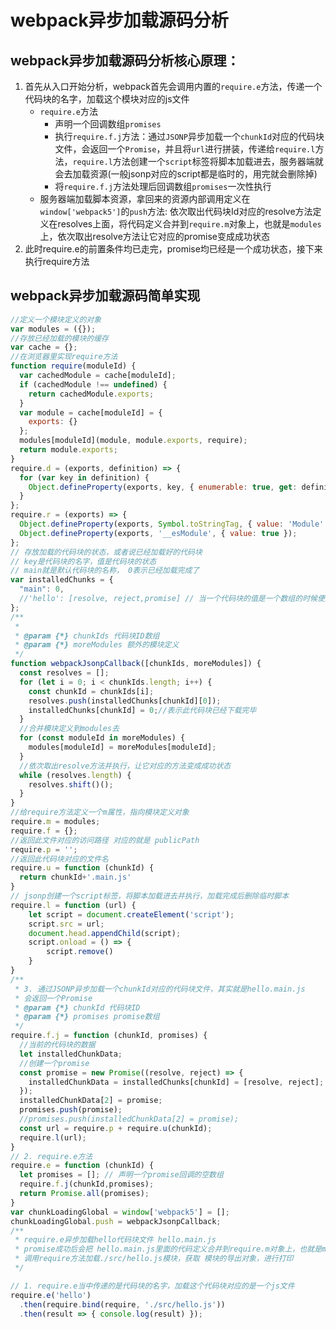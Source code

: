 # webpack异步加载源码分析

## webpack异步加载源码分析核心原理：

1. 首先从入口开始分析，webpack首先会调用内置的`require.e`方法，传递一个代码块的名字，加载这个模块对应的js文件
    + `require.e`方法
        -  声明一个回调数组`promises`
        -  执行`require.f.j`方法：通过`JSONP`异步加载一个`chunkId`对应的代码块文件，会返回一个`Promise`，并且将`url`进行拼装，传递给`require.l`方法，`require.l`方法创建一个`script`标签将脚本加载进去，服务器端就会去加载资源(一般jsonp对应的script都是临时的，用完就会删除掉)
        -  将`require.f.j`方法处理后回调数组`promises`一次性执行
    + 服务器端加载脚本资源，拿回来的资源内部调用定义在`window['webpack5']`的`push`方法: 依次取出代码块Id对应的resolve方法定义在resolves上面，将代码定义合并到`require.m`对象上，也就是`modules`上，依次取出resolve方法让它对应的promise变成成功状态
2. 此时require.e的前置条件均已走完，promise均已经是一个成功状态，接下来执行require方法

## webpack异步加载源码简单实现
```js
//定义一个模块定义的对象
var modules = ({});
//存放已经加载的模块的缓存
var cache = {};
//在浏览器里实现require方法
function require(moduleId) {
  var cachedModule = cache[moduleId];
  if (cachedModule !== undefined) {
    return cachedModule.exports;
  }
  var module = cache[moduleId] = {
    exports: {}
  };
  modules[moduleId](module, module.exports, require);
  return module.exports;
}
require.d = (exports, definition) => {
  for (var key in definition) {
    Object.defineProperty(exports, key, { enumerable: true, get: definition[key] });
  }
};
require.r = (exports) => {
  Object.defineProperty(exports, Symbol.toStringTag, { value: 'Module' });
  Object.defineProperty(exports, '__esModule', { value: true });
};
// 存放加载的代码块的状态，或者说已经加载好的代码块
// key是代码块的名字，值是代码块的状态
// main就是默认代码块的名称， 0表示已经加载完成了
var installedChunks = {
  "main": 0,
  //'hello': [resolve, reject,promise] // 当一个代码块的值是一个数组的时候便是此代码块对应的js文件正在加载中
};
/**
 * 
 * @param {*} chunkIds 代码块ID数组
 * @param {*} moreModules 额外的模块定义
 */
function webpackJsonpCallback([chunkIds, moreModules]) {
  const resolves = [];
  for (let i = 0; i < chunkIds.length; i++) {
    const chunkId = chunkIds[i];
    resolves.push(installedChunks[chunkId][0]);
    installedChunks[chunkId] = 0;//表示此代码块已经下载完毕
  }
  //合并模块定义到modules去
  for (const moduleId in moreModules) {
    modules[moduleId] = moreModules[moduleId];
  }
  //依次取出resolve方法并执行，让它对应的方法变成成功状态
  while (resolves.length) {
    resolves.shift()();
  }
}
//给require方法定义一个m属性，指向模块定义对象
require.m = modules;
require.f = {};
//返回此文件对应的访问路径 对应的就是 publicPath
require.p = '';
//返回此代码块对应的文件名
require.u = function (chunkId) {
  return chunkId+'.main.js'
}
// jsonp创建一个script标签，将脚本加载进去并执行，加载完成后删除临时脚本
require.l = function (url) {
    let script = document.createElement('script');
    script.src = url;
    document.head.appendChild(script);
    script.onload = () => {
        script.remove()
    }
}
/**
 * 3. 通过JSONP异步加载一个chunkId对应的代码块文件，其实就是hello.main.js
 * 会返回一个Promise
 * @param {*} chunkId 代码块ID
 * @param {*} promises promise数组
 */
require.f.j = function (chunkId, promises) {
  //当前的代码块的数据
  let installedChunkData;
  //创建一个promise
  const promise = new Promise((resolve, reject) => {
    installedChunkData = installedChunks[chunkId] = [resolve, reject];
  });
  installedChunkData[2] = promise;
  promises.push(promise);
  //promises.push(installedChunkData[2] = promise);
  const url = require.p + require.u(chunkId);
  require.l(url);
}
// 2. require.e方法
require.e = function (chunkId) {
  let promises = []; // 声明一个promise回调的空数组
  require.f.j(chunkId,promises);
  return Promise.all(promises);
}
var chunkLoadingGlobal = window['webpack5'] = [];
chunkLoadingGlobal.push = webpackJsonpCallback;
/**
 * require.e异步加载hello代码块文件 hello.main.js
 * promise成功后会把 hello.main.js里面的代码定义合并到require.m对象上，也就是modules上
 * 调用require方法加载./src/hello.js模块，获取 模块的导出对象，进行打印
 */

// 1. require.e当中传递的是代码块的名字，加载这个代码块对应的是一个js文件
require.e('hello')
  .then(require.bind(require, './src/hello.js'))
  .then(result => { console.log(result) });
```






